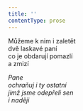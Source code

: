 ```yaml
---
title: ''
contentType: prose
---
```


<section>

Můžeme k nim i zaletět  
dvě laskavé paní  
co je obdarují pomazlí  
a zmizí

_Pane  
ochraňuj i ty ostatní  
jimž jsme odepřeli sen  
i naději_

</section>
